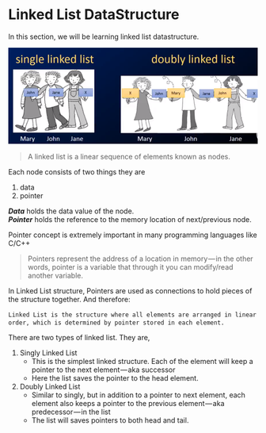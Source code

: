 # Linked List DataStructure #

In this section, we will be learning linked list datastructure.

![Queue Figure](https://raw.githubusercontent.com/mohanramphp/understanding-datastructures-in-javascript/master/linked-list/images/linked-list.jpg)


> A linked list is a linear sequence of elements known as nodes.

Each node consists of two things they are
1. data
2. pointer

**_Data_** holds the data value of the node.  
**_Pointer_** holds the reference to the memory location of next/previous node.

Pointer concept is extremely important in many programming languages like C/C++
> Pointers represent the address of a location in memory — in the other words, pointer is a variable that through it you can modify/read another variable.

In Linked List structure, Pointers are used as connections to hold pieces of the structure together. And therefore:

    Linked List is the structure where all elements are arranged in linear order, which is determined by pointer stored in each element.

There are two types of linked list. They are,
1. Singly Linked List    
    * This is the simplest linked structure. Each of the element will keep a pointer to the next element — aka successor 
    * Here the list saves the pointer to the head element. 
2. Doubly Linked List  
    * Similar to singly, but in addition to a pointer to next element, each element also keeps a pointer to the previous element — aka predecessor — in the list
    * The list will saves pointers to both head and tail.

